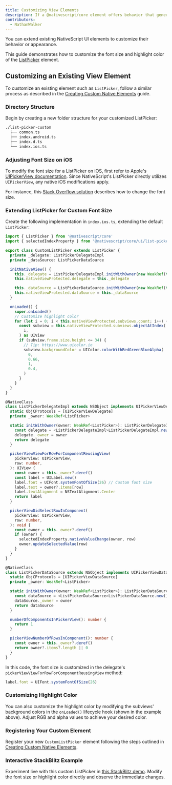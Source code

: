 ```yaml
---
title: Customizing View Elements
description: If a @nativescript/core element offers behavior that generally works but your app needs something extra from them, you can extend them.
contributors:
  - NathanWalker
---
```


You can extend existing NativeScript UI elements to customize their behavior or appearance.

This guide demonstrates how to customize the font size and highlight color of the [ListPicker](/ui/list-picker) element.

## Customizing an Existing View Element

To customize an existing element such as `ListPicker`, follow a similar process as described in the [Creating Custom Native Elements](/guide/create-custom-native-elements) guide.

### Directory Structure

Begin by creating a new folder structure for your customized ListPicker:

```bash
./list-picker-custom
  ├── common.ts
  ├── index.android.ts
  ├── index.d.ts
  └── index.ios.ts
```

### Adjusting Font Size on iOS

To modify the font size for a ListPicker on iOS, first refer to Apple's [UIPickerView documentation](https://developer.apple.com/documentation/uikit/uipickerview?language=objc). Since NativeScript's ListPicker directly utilizes `UIPickerView`, any native iOS modifications apply.

For instance, this [Stack Overflow solution](https://stackoverflow.com/a/48744047) describes how to change the font size.

### Extending ListPicker for Custom Font Size

Create the following implementation in `index.ios.ts`, extending the default `ListPicker`:

```typescript
import { ListPicker } from '@nativescript/core'
import { selectedIndexProperty } from '@nativescript/core/ui/list-picker/list-picker-common'

export class CustomListPicker extends ListPicker {
  private _delegate: ListPickerDelegateImpl
  private _dataSource: ListPickerDataSource

  initNativeView() {
    this._delegate = ListPickerDelegateImpl.initWithOwner(new WeakRef(this))
    this.nativeViewProtected.delegate = this._delegate

    this._dataSource = ListPickerDataSource.initWithOwner(new WeakRef(this))
    this.nativeViewProtected.dataSource = this._dataSource
  }

  onLoaded() {
    super.onLoaded()
    // Customize highlight color
    for (let i = 0; i < this.nativeViewProtected.subviews.count; i++) {
      const subview = this.nativeViewProtected.subviews.objectAtIndex(
        i,
      ) as UIView
      if (subview.frame.size.height <= 34) {
        // Tip: https://www.uicolor.io
        subview.backgroundColor = UIColor.colorWithRedGreenBlueAlpha(
          0,
          0.66,
          1,
          0.4,
        )
      }
    }
  }
}

@NativeClass
class ListPickerDelegateImpl extends NSObject implements UIPickerViewDelegate {
  static ObjCProtocols = [UIPickerViewDelegate]
  private _owner: WeakRef<ListPicker>

  static initWithOwner(owner: WeakRef<ListPicker>): ListPickerDelegateImpl {
    const delegate = <ListPickerDelegateImpl>ListPickerDelegateImpl.new()
    delegate._owner = owner
    return delegate
  }

  pickerViewViewForRowForComponentReusingView(
    pickerView: UIPickerView,
    row: number,
  ): UIView {
    const owner = this._owner?.deref()
    const label = UILabel.new()
    label.font = UIFont.systemFontOfSize(26) // Custom font size
    label.text = owner?.items[row]
    label.textAlignment = NSTextAlignment.Center
    return label
  }

  pickerViewDidSelectRowInComponent(
    pickerView: UIPickerView,
    row: number,
  ): void {
    const owner = this._owner?.deref()
    if (owner) {
      selectedIndexProperty.nativeValueChange(owner, row)
      owner.updateSelectedValue(row)
    }
  }
}

@NativeClass
class ListPickerDataSource extends NSObject implements UIPickerViewDataSource {
  static ObjCProtocols = [UIPickerViewDataSource]
  private _owner: WeakRef<ListPicker>

  static initWithOwner(owner: WeakRef<ListPicker>): ListPickerDataSource {
    const dataSource = <ListPickerDataSource>ListPickerDataSource.new()
    dataSource._owner = owner
    return dataSource
  }

  numberOfComponentsInPickerView(): number {
    return 1
  }

  pickerViewNumberOfRowsInComponent(): number {
    const owner = this._owner?.deref()
    return owner?.items?.length || 0
  }
}
```

In this code, the font size is customized in the delegate's `pickerViewViewForRowForComponentReusingView` method:

```typescript
label.font = UIFont.systemFontOfSize(26)
```

### Customizing Highlight Color

You can also customize the highlight color by modifying the subviews' background colors in the `onLoaded()` lifecycle hook (shown in the example above). Adjust RGB and alpha values to achieve your desired color.

### Registering Your Custom Element

Register your new `CustomListPicker` element following the steps outlined in [Creating Custom Native Elements](/guide/create-custom-native-elements).

### Interactive StackBlitz Example

Experiment live with this custom ListPicker in [this StackBlitz demo](https://stackblitz.com/edit/nativescript-customize-listpicker?file=src%2Fapp%2Fitem%2Flist-picker-custom%2Findex.ios.ts). Modify the font size or highlight color directly and observe the immediate changes.
